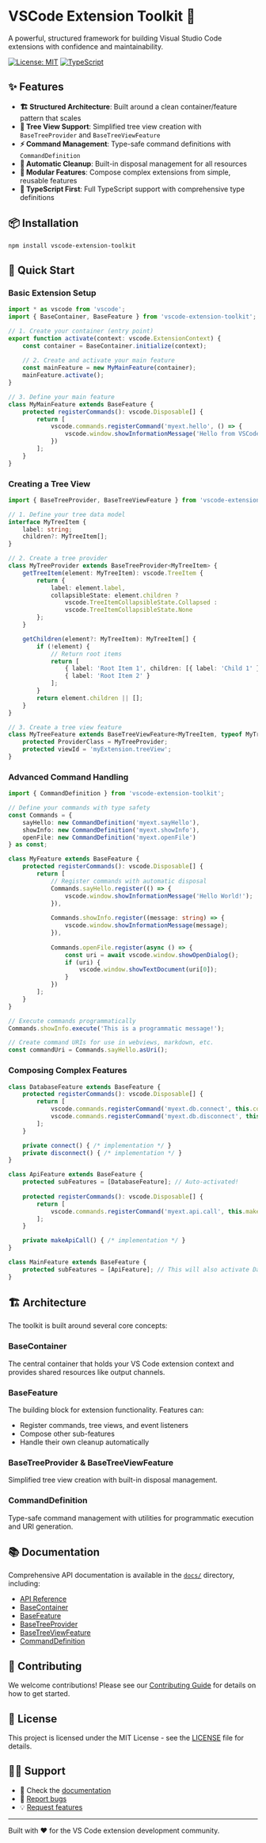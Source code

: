 # VSCode Extension Toolkit 🚀

A powerful, structured framework for building Visual Studio Code extensions with confidence and maintainability.

[![License: MIT](https://img.shields.io/badge/License-MIT-yellow.svg)](https://opensource.org/licenses/MIT)
[![TypeScript](https://img.shields.io/badge/TypeScript-007ACC?style=flat&logo=typescript&logoColor=white)](https://www.typescriptlang.org/)

## ✨ Features

- **🏗️ Structured Architecture**: Built around a clean container/feature pattern that scales
- **🌳 Tree View Support**: Simplified tree view creation with `BaseTreeProvider` and `BaseTreeViewFeature`
- **⚡ Command Management**: Type-safe command definitions with `CommandDefinition`
- **🧹 Automatic Cleanup**: Built-in disposal management for all resources
- **📁 Modular Features**: Compose complex extensions from simple, reusable features
- **🔧 TypeScript First**: Full TypeScript support with comprehensive type definitions

## 📦 Installation

```bash
npm install vscode-extension-toolkit
```

## 🚀 Quick Start

### Basic Extension Setup

```typescript
import * as vscode from 'vscode';
import { BaseContainer, BaseFeature } from 'vscode-extension-toolkit';

// 1. Create your container (entry point)
export function activate(context: vscode.ExtensionContext) {
    const container = BaseContainer.initialize(context);
    
    // 2. Create and activate your main feature
    const mainFeature = new MyMainFeature(container);
    mainFeature.activate();
}

// 3. Define your main feature
class MyMainFeature extends BaseFeature {
    protected registerCommands(): vscode.Disposable[] {
        return [
            vscode.commands.registerCommand('myext.hello', () => {
                vscode.window.showInformationMessage('Hello from VSCode Extension Toolkit!');
            })
        ];
    }
}
```

### Creating a Tree View

```typescript
import { BaseTreeProvider, BaseTreeViewFeature } from 'vscode-extension-toolkit';

// 1. Define your tree data model
interface MyTreeItem {
    label: string;
    children?: MyTreeItem[];
}

// 2. Create a tree provider
class MyTreeProvider extends BaseTreeProvider<MyTreeItem> {
    getTreeItem(element: MyTreeItem): vscode.TreeItem {
        return {
            label: element.label,
            collapsibleState: element.children ? 
                vscode.TreeItemCollapsibleState.Collapsed : 
                vscode.TreeItemCollapsibleState.None
        };
    }

    getChildren(element?: MyTreeItem): MyTreeItem[] {
        if (!element) {
            // Return root items
            return [
                { label: 'Root Item 1', children: [{ label: 'Child 1' }] },
                { label: 'Root Item 2' }
            ];
        }
        return element.children || [];
    }
}

// 3. Create a tree view feature
class MyTreeFeature extends BaseTreeViewFeature<MyTreeItem, typeof MyTreeProvider> {
    protected ProviderClass = MyTreeProvider;
    protected viewId = 'myExtension.treeView';
}
```

### Advanced Command Handling

```typescript
import { CommandDefinition } from 'vscode-extension-toolkit';

// Define your commands with type safety
const Commands = {
    sayHello: new CommandDefinition('myext.sayHello'),
    showInfo: new CommandDefinition('myext.showInfo'),
    openFile: new CommandDefinition('myext.openFile')
} as const;

class MyFeature extends BaseFeature {
    protected registerCommands(): vscode.Disposable[] {
        return [
            // Register commands with automatic disposal
            Commands.sayHello.register(() => {
                vscode.window.showInformationMessage('Hello World!');
            }),
            
            Commands.showInfo.register((message: string) => {
                vscode.window.showInformationMessage(message);
            }),
            
            Commands.openFile.register(async () => {
                const uri = await vscode.window.showOpenDialog();
                if (uri) {
                    vscode.window.showTextDocument(uri[0]);
                }
            })
        ];
    }
}

// Execute commands programmatically
Commands.showInfo.execute('This is a programmatic message!');

// Create command URIs for use in webviews, markdown, etc.
const commandUri = Commands.sayHello.asUri();
```

### Composing Complex Features

```typescript
class DatabaseFeature extends BaseFeature {
    protected registerCommands(): vscode.Disposable[] {
        return [
            vscode.commands.registerCommand('myext.db.connect', this.connect.bind(this)),
            vscode.commands.registerCommand('myext.db.disconnect', this.disconnect.bind(this))
        ];
    }

    private connect() { /* implementation */ }
    private disconnect() { /* implementation */ }
}

class ApiFeature extends BaseFeature {
    protected subFeatures = [DatabaseFeature]; // Auto-activated!
    
    protected registerCommands(): vscode.Disposable[] {
        return [
            vscode.commands.registerCommand('myext.api.call', this.makeApiCall.bind(this))
        ];
    }

    private makeApiCall() { /* implementation */ }
}

class MainFeature extends BaseFeature {
    protected subFeatures = [ApiFeature]; // This will also activate DatabaseFeature
}
```

## 🏗️ Architecture

The toolkit is built around several core concepts:

### BaseContainer
The central container that holds your VS Code extension context and provides shared resources like output channels.

### BaseFeature  
The building block for extension functionality. Features can:
- Register commands, tree views, and event listeners
- Compose other sub-features
- Handle their own cleanup automatically

### BaseTreeProvider & BaseTreeViewFeature
Simplified tree view creation with built-in disposal management.

### CommandDefinition
Type-safe command management with utilities for programmatic execution and URI generation.

## 📚 Documentation

Comprehensive API documentation is available in the [`docs/`](./docs/markdown/index.md) directory, including:

- [API Reference](./docs/markdown/vscode-extension-toolkit.md)
- [BaseContainer](./docs/markdown/vscode-extension-toolkit.basecontainer.md)
- [BaseFeature](./docs/markdown/vscode-extension-toolkit.basefeature.md)
- [BaseTreeProvider](./docs/markdown/vscode-extension-toolkit.basetreeprovider.md)
- [BaseTreeViewFeature](./docs/markdown/vscode-extension-toolkit.basetreeviewfeature.md)
- [CommandDefinition](./docs/markdown/vscode-extension-toolkit.commanddefinition.md)

## 🤝 Contributing

We welcome contributions! Please see our [Contributing Guide](./CONTRIBUTING.md) for details on how to get started.

## 📄 License

This project is licensed under the MIT License - see the [LICENSE](LICENSE) file for details.

## 🙋‍♂️ Support

- 📖 Check the [documentation](./docs/markdown/index.md)
- 🐛 [Report bugs](https://github.com/your-repo/vscode-extension-toolkit/issues)
- 💡 [Request features](https://github.com/your-repo/vscode-extension-toolkit/issues)

---

Built with ❤️ for the VS Code extension development community.
